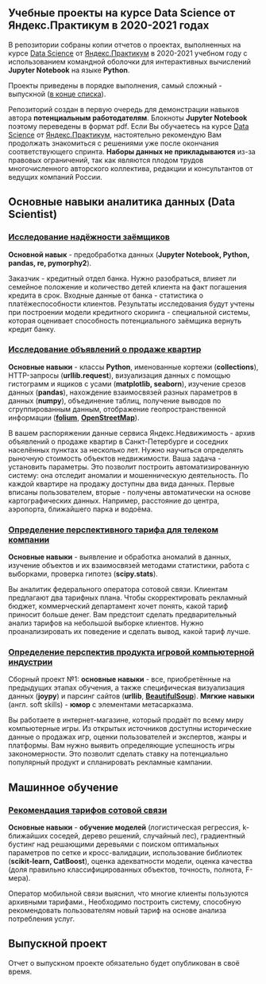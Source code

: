 ## Учебные проекты на курсе Data Science от Яндекс.Практикум в 2020-2021 годах
В репозитории собраны копии отчетов о проектах, выполненных на курсе [Data Science](https://praktikum.yandex.ru/data-scientist/) от [Яндекс.Практикум](https://praktikum.yandex.ru/) в 2020-2021 учебном году с использованием командной оболочки для интерактивных вычислений **Jupyter Notebook** на языке **Python**.

Проекты приведены в порядке выполнения, самый сложный - выпускной ([в конце списка](#Выпускной-проект)).

Репозиторий создан в первую очередь для демонстрации навыков автора **потенциальным работодателям**. Блокноты **Jupyter Notebook** поэтому переведены в формат pdf. Если Вы обучаетесь на курсе [Data Science](https://praktikum.yandex.ru/data-scientist/) от [Яндекс.Практикум](https://praktikum.yandex.ru/), настоятельно рекомендую Вам продолжать знакомиться с решениями уже после окончания соответствующего спринта. **Наборы данных не прикладываются** из-за правовых ограничений, так как являются плодом трудов многочисленного авторского коллектива, редакции и консультантов от ведущих компаний России.

## Основные навыки аналитика данных (Data Scientist)

### [Исследование надёжности заёмщиков](https://github.com/Bombardier2000/Data-Science-Yandex-Praktikum/tree/master/reports/01.01-Credit-Scoring.pdf)
**Основной навык** - предобработка данных (**Jupyter Notebook, Python, pandas, re, pymorphy2**).

Заказчик - кредитный отдел банка. Нужно разобраться, влияет ли семейное положение и количество детей клиента на факт погашения кредита в срок. Входные данные от банка - статистика о платёжеспособности клиентов. Результаты исследования будут учтены при построении модели кредитного скоринга - специальной системы, которая оценивает способность потенциального заёмщика вернуть кредит банку.

### [Исследование объявлений о продаже квартир](https://github.com/Bombardier2000/Data-Science-Yandex-Praktikum/tree/master/reports/01.02-Housing-market.pdf)
**Основные навыки** - классы **Python**, именованные кортежи (**collections**), HTTP-запросы (**urllib.request**), визуализация данных с помощью гистограмм и ящиков с усами (**matplotlib, seaborn**), изучение срезов данных (**pandas**), нахождение взаимосвязей разных параметров в данных (**numpy**), объединение таблиц, получение выводов по сгруппированным данным, отображение геопространственной информации ([**folium**](https://python-visualization.github.io/folium/), [**OpenStreetMap**](https://www.openstreetmap.org/)).

В вашем распоряжении данные сервиса Яндекс.Недвижимость - архив объявлений о продаже квартир в Санкт-Петербурге и соседних населённых пунктах за несколько лет. Нужно научиться определять рыночную стоимость объектов недвижимости. Ваша задача - установить параметры. Это позволит построить автоматизированную систему: она отследит аномалии и мошенническую деятельность. По каждой квартире на продажу доступны два вида данных. Первые вписаны пользователем, вторые - получены автоматически на основе картографических данных. Например, расстояние до центра, аэропорта, ближайшего парка и водоёма.

### [Определение перспективного тарифа для телеком компании](https://github.com/Bombardier2000/Data-Science-Yandex-Praktikum/tree/master/reports/01.03-Telecom.pdf)
**Основные навыки** - выявление и обработка аномалий в данных, изучение объектов и их взаимосвязей методами статистики, работа с выборками, проверка гипотез (**scipy.stats**).

Вы аналитик федерального оператора сотовой связи. Клиентам предлагают два тарифных плана. Чтобы скорректировать рекламный бюджет, коммерческий департамент хочет понять,
какой тариф приносит больше денег. Вам предстоит сделать предварительный анализ тарифов на небольшой выборке клиентов. Нужно проанализировать их поведение и сделать вывод, какой тариф лучше.

### [Определение перспектив продукта игровой компьютерной индустрии](https://github.com/Bombardier2000/Data-Science-Yandex-Praktikum/tree/master/reports/01.04-Combined-Project-1.pdf)
Сборный проект №1: **основные навыки** - все, приобретённые на предыдущих этапах обучения, а также специфическая визуализация данных (**joypy**) и парсинг сайтов (**urllib**, [**BeautifulSoup**](https://www.crummy.com/software/BeautifulSoup/)). **Мягкие навыки** (англ. soft skills) - **юмор** с элементами метасарказма.

Вы работаете в интернет-магазине, который продаёт по всему миру компьютерные игры. Из открытых источников доступны исторические данные о
продажах игр, оценки пользователей и экспертов, жанры и платформы. Вам нужно выявить определяющие успешность игры закономерности. Это позволит сделать ставку на потенциально популярный продукт и спланировать рекламные кампании.

## Машинное обучение

### [Рекомендация тарифов сотовой связи](https://github.com/Bombardier2000/Data-Science-Yandex-Praktikum/tree/master/reports/02.01-Tariff-Recomendation.pdf)
**Основные навыки** - **обучение моделей** (логистическая регрессия, k-ближайших соседей, дерево решений, случайный лес), градиентный бустинг над решающими деревьями с поиском оптимальных параметров по сетке и кросс-валидации, использование библиотек (**scikit-learn, CatBoost**), оценка адекватности модели, оценка качества (доля правильно классифицированных объектов, точность, полнота, F-мера).

Оператор мобильной связи выяснил, что многие клиенты пользуются архивными тарифами., Необходимо построить систему, способную рекомендовать пользователям новый тариф на основе анализа потребления услуг.

## Выпускной проект
Отчет о выпускном проекте обязательно будет опубликован в своё время.
